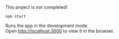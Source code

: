 Тhis project is not completed!

 `npm start`

Runs the app in the development mode.\
Open [http://localhost:3000](http://localhost:3000) to view it in the browser.

